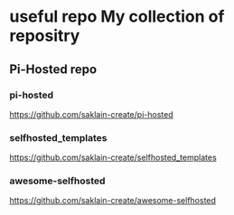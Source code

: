 # useful repo My collection of repositry

## Pi-Hosted repo

### pi-hosted
https://github.com/saklain-create/pi-hosted

### selfhosted_templates
https://github.com/saklain-create/selfhosted_templates

### awesome-selfhosted
https://github.com/saklain-create/awesome-selfhosted

